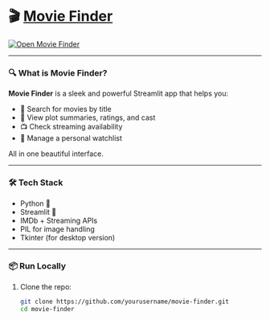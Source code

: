 # 🎬 [Movie Finder](https://cc4addb9ada4dcba4195d2bb8eaa5d43d8d5c4a3-riugm75r2rfvnfzmzbepc.streamlit.app/)

[![Open Movie Finder](https://img.shields.io/badge/🎬_Movie%20Finder-BrightGreen?style=for-the-badge)](https://cc4addb9ada4dcba4195d2bb8eaa5d43d8d5c4a3-riugm75r2rfvnfzmzbepc.streamlit.app/)

---

### 🔍 What is Movie Finder?

**Movie Finder** is a sleek and powerful Streamlit app that helps you:

- 🔎 Search for movies by title
- 📝 View plot summaries, ratings, and cast
- 📺 Check streaming availability
- 🧾 Manage a personal watchlist

All in one beautiful interface.

---

### 🛠️ Tech Stack

- Python 🐍
- Streamlit 🎈
- IMDb + Streaming APIs
- PIL for image handling
- Tkinter (for desktop version)

---

### 📦 Run Locally

1. Clone the repo:
   ```bash
   git clone https://github.com/yourusername/movie-finder.git
   cd movie-finder

